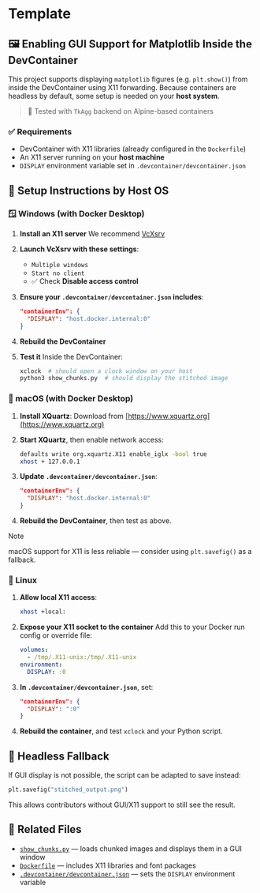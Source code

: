 # Template

## 🖼️ Enabling GUI Support for Matplotlib Inside the DevContainer

This project supports displaying `matplotlib` figures (e.g. `plt.show()`) from inside the DevContainer using X11 forwarding. Because containers are headless by default, some setup is needed on your **host system**.

> 🧪 Tested with `TkAgg` backend on Alpine-based containers

### ✅ Requirements

- DevContainer with X11 libraries (already configured in the `Dockerfile`)
- An X11 server running on your **host machine**
- `DISPLAY` environment variable set in `.devcontainer/devcontainer.json`

## 🧭 Setup Instructions by Host OS

### 🪟 Windows (with Docker Desktop)

1. **Install an X11 server**
   We recommend [VcXsrv](https://sourceforge.net/projects/vcxsrv/)

2. **Launch VcXsrv with these settings**:
   - `Multiple windows`
   - `Start no client`
   - ✅ Check **Disable access control**

3. **Ensure your `.devcontainer/devcontainer.json` includes**:

   ```json
   "containerEnv": {
     "DISPLAY": "host.docker.internal:0"
   }
   ```

4. **Rebuild the DevContainer**

5. **Test it**
   Inside the DevContainer:

   ```bash
   xclock  # should open a clock window on your host
   python3 show_chunks.py  # should display the stitched image
   ```

### 🍏 macOS (with Docker Desktop)

1. **Install XQuartz**:
   Download from [https://www.xquartz.org](https://www.xquartz.org)

2. **Start XQuartz**, then enable network access:

   ```bash
   defaults write org.xquartz.X11 enable_iglx -bool true
   xhost + 127.0.0.1
   ```

3. **Update `.devcontainer/devcontainer.json`**:

   ```json
   "containerEnv": {
     "DISPLAY": "host.docker.internal:0"
   }
   ```

4. **Rebuild the DevContainer**, then test as above.

> [!NOTE]
> macOS support for X11 is less reliable — consider using `plt.savefig()` as a fallback.

### 🐧 Linux

1. **Allow local X11 access**:

   ```bash
   xhost +local:
   ```

2. **Expose your X11 socket to the container**
   Add this to your Docker run config or override file:

   ```yml
   volumes:
     - /tmp/.X11-unix:/tmp/.X11-unix
   environment:
     DISPLAY: :0
   ```

3. **In `.devcontainer/devcontainer.json`**, set:

   ```json
   "containerEnv": {
     "DISPLAY": ":0"
   }
   ```

4. **Rebuild the container**, and test `xclock` and your Python script.

## 🧯 Headless Fallback

If GUI display is not possible, the script can be adapted to save instead:

```python
plt.savefig("stitched_output.png")
```

This allows contributors without GUI/X11 support to still see the result.

## 📎 Related Files

- [`show_chunks.py`](show_chunks.py) — loads chunked images and displays them in a GUI window
- [`Dockerfile`](Dockerfile) — includes X11 libraries and font packages
- [`.devcontainer/devcontainer.json`](.devcontainer/devcontainer.json) — sets the `DISPLAY` environment variable
